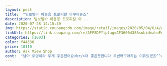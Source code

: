 ```yaml
---
layout: post 
title:  "빔보빔바 아동용 트로피칼 아쿠아슈즈" 
description: 빔보빔바 아동용 트로피칼 아 ..
date: 2020-07-28 14:15:39 
img: https://static.coupangcdn.com/image/retail/images/2020/05/04/0/4/a863ad07-fb01-4d1b-8169-8b44eb5690d2.jpg 
linkUrl: https://link.coupang.com/re/AFFSDP?lptag=AF3600438&subid=ahnPublicAsk&pageKey=1551206180&itemId=2654197222&vendorItemId=70644992034&traceid=V0-113-27e9a61d9bc2dbff 
categories: [1003] 
color: f44336 
price: 10110 
author: Ask View Shop 
cont:  "남아 두명이라 두개 주문했어요<br/>더 좋은둣합니다 두번째구매하는 이유있겠죠^^<br/>두번째구매입니다^^<br/>발은 계속 크니까 일년마다 새로 사주고 있네요,,일년에 두어번 신고 못신어서 아까워도물놀이할때 발다치지 않는게 중요하니 어쩔수없어요^^ 그래도 딸이 넘 이쁘다고 맘에들어합니다^^<br/>벗겨질정도는 아니네요^^ 예쁘고 가볍고 바닥에 구멍있어서<br/>색감도 예쁘고 만족해요운동화 200넉넉하게 신고 있는데 조금 여유있게 잘맞아요<br/>아쿠아슈즈도 180은 발아프고 190은 살짝 크지만<br/>애매한 발사이즈인 딸램이가 좋아하네요<br/>운동화180은 꽉끼고 190은 약간 큰<br/>참고로 저희 딸램은 발볼이  좁거나 넓지않은 적당넓이입니다<br/>큰애는 210을 샀는데 너무커서 ... <br/>.<br/>  애매해요 200다시 주문해서 이번년도만 딱 맞게 신켜야 할것 같아요<br/>" 
---
```

